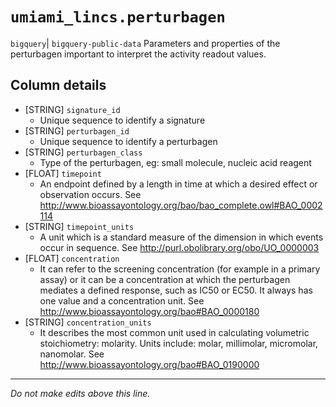 # `umiami_lincs.perturbagen`
`bigquery`| `bigquery-public-data`
Parameters and properties of the perturbagen important to interpret the activity readout values.

## Column details
* [STRING]    `signature_id`
  - Unique sequence to identify a signature
* [STRING]    `perturbagen_id`
  - Unique sequence to identify a perturbagen
* [STRING]    `perturbagen_class`
  - Type of the perturbagen, eg: small molecule, nucleic acid reagent
* [FLOAT]     `timepoint`
  - An endpoint defined by a length in time at which a desired effect or observation occurs. See http://www.bioassayontology.org/bao/bao_complete.owl#BAO_0002114
* [STRING]    `timepoint_units`
  - A unit which is a standard measure of the dimension in which events occur in sequence. See http://purl.obolibrary.org/obo/UO_0000003
* [FLOAT]     `concentration`
  - It can refer to the screening concentration (for example in a primary assay) or it can be a concentration at which the perturbagen mediates a defined response, such as IC50 or EC50. It always has one value and a concentration unit. See http://www.bioassayontology.org/bao#BAO_0000180
* [STRING]    `concentration_units`
  - It describes the most common unit used in calculating volumetric stoichiometry: molarity. Units include: molar, millimolar, micromolar, nanomolar. See http://www.bioassayontology.org/bao#BAO_0190000

-------------------------------------------------------------------------------
*Do not make edits above this line.*
